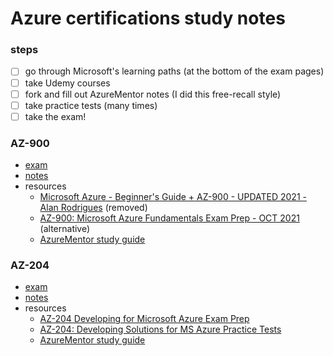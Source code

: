 # Azure certifications study notes

### steps
- [ ] go through Microsoft's learning paths (at the bottom of the exam pages)
- [ ] take Udemy courses
- [ ] fork and fill out AzureMentor notes (I did this free-recall style)
- [ ] take practice tests (many times)
- [ ] take the exam!

### AZ-900
- [exam](https://docs.microsoft.com/en-us/learn/certifications/exams/az-900)
- [notes](https://github.com/ruthrootz/azure-certifications-study-notes/blob/main/az-900)
- resources
    - [Microsoft Azure - Beginner's Guide + AZ-900 - UPDATED 2021 - Alan Rodrigues](https://www.udemy.com/course/microsoft-azure-beginners-guide/) (removed)
    - [AZ-900: Microsoft Azure Fundamentals Exam Prep - OCT 2021](https://www.udemy.com/course/az900-azure/) (alternative)
    - [AzureMentor study guide](https://github.com/AzureMentor/Azure-AZ-900-Study-Guide)

### AZ-204
- [exam](https://docs.microsoft.com/en-us/learn/certifications/azure-developer/)
- [notes](https://github.com/ruthrootz/azure-certifications-study-notes/blob/main/az-204)
- resources
    - [AZ-204 Developing for Microsoft Azure Exam Prep](https://www.udemy.com/course/70532-azure/)
    - [AZ-204: Developing Solutions for MS Azure Practice Tests](https://www.udemy.com/course/az-204-practice-tests/)
    - [AzureMentor study guide](https://github.com/AzureMentor/Azure-AZ-204-Study-Guide)
